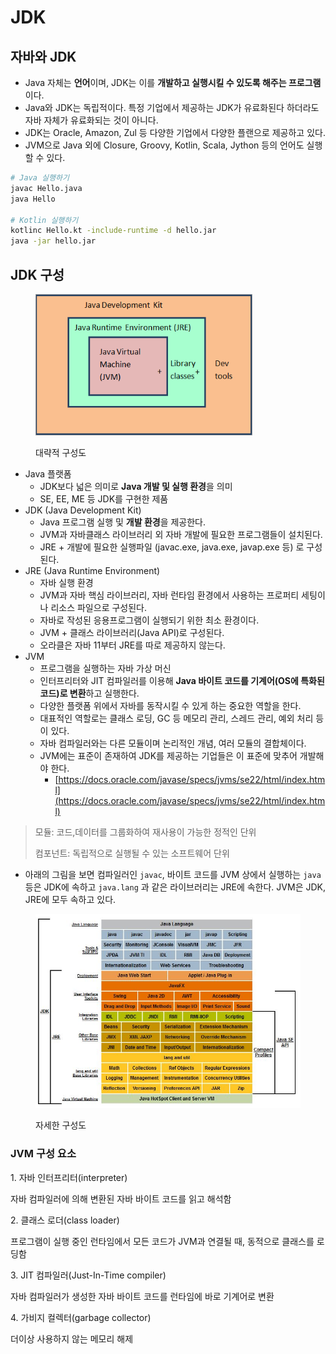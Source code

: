 # JDK

## 자바와 JDK

* Java 자체는 **언어**이며, JDK는 이를 **개발하고 실행시킬 수 있도록 해주는 프로그램**이다.
* Java와 JDK는 독립적이다. 특정 기업에서 제공하는 JDK가 유료화된다 하더라도 자바 자체가 유료화되는 것이 아니다.
* JDK는 Oracle, Amazon, Zul 등 다양한 기업에서 다양한 플랜으로 제공하고 있다.
* JVM으로 Java 외에 Closure, Groovy, Kotlin, Scala, Jython 등의 언어도 실행할 수 있다.

```sh
# Java 실행하기
javac Hello.java
java Hello

# Kotlin 실행하기
kotlinc Hello.kt -include-runtime -d hello.jar
java -jar hello.jar
```

## JDK 구성

<figure><img src="../../.gitbook/assets/image (19) (1).png" alt="" width="347"><figcaption><p>대략적 구성도</p></figcaption></figure>

* Java 플랫폼
  * JDK보다 넓은 의미로 **Java 개발 및 실행 환경**을 의미
  * SE, EE, ME 등 JDK를 구현한 제품
* JDK (Java Development Kit)
  * Java 프로그램 실행 및 **개발 환경**을 제공한다.
  * JVM과 자바클래스 라이브러리 외 자바 개발에 필요한 프로그램들이 설치된다.
  * JRE + 개발에 필요한 실행파일 (javac.exe, java.exe, javap.exe 등) 로 구성된다.
* JRE (Java Runtime Environment)
  * 자바 실행 환경
  * JVM과 자바 핵심 라이브러리, 자바 런타임 환경에서 사용하는 프로퍼티 세팅이나 리소스 파일으로 구성된다.
  * 자바로 작성된 응용프로그램이 실행되기 위한 최소 환경이다.
  * JVM + 클래스 라이브러리(Java API)로 구성된다.
  * 오라클은 자바 11부터 JRE를 따로 제공하지 않는다.
* JVM
  * 프로그램을 실행하는 자바 가상 머신
  * 인터프리터와 JIT 컴파일러를 이용해 **Java 바이트 코드를 기계어(OS에 특화된 코드)로 변환**하고 실행한다.
  * 다양한 플랫폼 위에서 자바를 동작시킬 수 있게 하는 중요한 역할을 한다.
  * 대표적인 역할로는 클래스 로딩, GC 등 메모리 관리, 스레드 관리, 예외 처리 등이 있다.
  * 자바 컴파일러와는 다른 모듈이며 논리적인 개념, 여러 모듈의 결합체이다.
  * JVM에는 표준이 존재하여 JDK를 제공하는 기업들은 이 표준에 맞추어 개발해야 한다.
    * [https://docs.oracle.com/javase/specs/jvms/se22/html/index.html](https://docs.oracle.com/javase/specs/jvms/se22/html/index.html)

> 모듈: 코드,데이터를 그룹화하여 재사용이 가능한 정적인 단위
>
> 컴포넌트: 독립적으로 실행될 수 있는 소프트웨어 단위

* 아래의 그림을 보면 컴파일러인 `javac`, 바이트 코드를 JVM 상에서 실행하는 `java` 등은 JDK에 속하고 `java.lang` 과 같은 라이브러리는 JRE에 속한다. JVM은 JDK, JRE에 모두 속하고 있다.

<figure><img src="../../.gitbook/assets/image (2) (1) (1) (1).png" alt=""><figcaption><p>자세한 구성도</p></figcaption></figure>



### JVM 구성 요소 <a href="#jvm" id="jvm"></a>

1\. 자바 인터프리터(interpreter)

&#x20;   자바 컴파일러에 의해 변환된 자바 바이트 코드를 읽고 해석함

2\. 클래스 로더(class loader)

&#x20;   프로그램이 실행 중인 런타임에서 모든 코드가 JVM과 연결될 때, 동적으로 클래스를 로딩함

3\. JIT 컴파일러(Just-In-Time compiler)

&#x20;   자바 컴파일러가 생성한 자바 바이트 코드를 런타임에 바로 기계어로 변환

4\. 가비지 컬렉터(garbage collector)

&#x20;   더이상 사용하지 않는 메모리 해제
